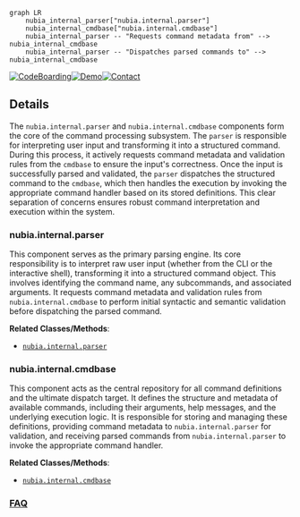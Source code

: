 ```mermaid
graph LR
    nubia_internal_parser["nubia.internal.parser"]
    nubia_internal_cmdbase["nubia.internal.cmdbase"]
    nubia_internal_parser -- "Requests command metadata from" --> nubia_internal_cmdbase
    nubia_internal_parser -- "Dispatches parsed commands to" --> nubia_internal_cmdbase
```

[![CodeBoarding](https://img.shields.io/badge/Generated%20by-CodeBoarding-9cf?style=flat-square)](https://github.com/CodeBoarding/GeneratedOnBoardings)[![Demo](https://img.shields.io/badge/Try%20our-Demo-blue?style=flat-square)](https://www.codeboarding.org/demo)[![Contact](https://img.shields.io/badge/Contact%20us%20-%20contact@codeboarding.org-lightgrey?style=flat-square)](mailto:contact@codeboarding.org)

## Details

The `nubia.internal.parser` and `nubia.internal.cmdbase` components form the core of the command processing subsystem. The `parser` is responsible for interpreting user input and transforming it into a structured command. During this process, it actively requests command metadata and validation rules from the `cmdbase` to ensure the input's correctness. Once the input is successfully parsed and validated, the `parser` dispatches the structured command to the `cmdbase`, which then handles the execution by invoking the appropriate command handler based on its stored definitions. This clear separation of concerns ensures robust command interpretation and execution within the system.

### nubia.internal.parser
This component serves as the primary parsing engine. Its core responsibility is to interpret raw user input (whether from the CLI or the interactive shell), transforming it into a structured command object. This involves identifying the command name, any subcommands, and associated arguments. It requests command metadata and validation rules from `nubia.internal.cmdbase` to perform initial syntactic and semantic validation before dispatching the parsed command.


**Related Classes/Methods**:

- <a href="https://github.com/facebookarchive/python-nubia/blob/main/nubia/internal/parser.py" target="_blank" rel="noopener noreferrer">`nubia.internal.parser`</a>


### nubia.internal.cmdbase
This component acts as the central repository for all command definitions and the ultimate dispatch target. It defines the structure and metadata of available commands, including their arguments, help messages, and the underlying execution logic. It is responsible for storing and managing these definitions, providing command metadata to `nubia.internal.parser` for validation, and receiving parsed commands from `nubia.internal.parser` to invoke the appropriate command handler.


**Related Classes/Methods**:

- <a href="https://github.com/facebookarchive/python-nubia/blob/main/nubia/internal/cmdbase.py" target="_blank" rel="noopener noreferrer">`nubia.internal.cmdbase`</a>




### [FAQ](https://github.com/CodeBoarding/GeneratedOnBoardings/tree/main?tab=readme-ov-file#faq)